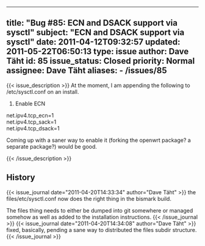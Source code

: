 
---
title: "Bug #85: ECN and DSACK support via sysctl"
subject: "ECN and DSACK support via sysctl"
date: 2011-04-12T09:32:57
updated: 2011-05-22T06:50:13
type: issue
author: Dave Täht
id: 85
issue_status: Closed
priority: Normal
assignee: Dave Täht
aliases:
    - /issues/85
---

{{< issue_description >}}
At the moment, I am appending the following to /etc/sysctl.conf on an
install.

1.  Enable ECN

net.ipv4.tcp\_ecn=1\
net.ipv4.tcp\_sack=1\
net.ipv4.tcp\_dsack=1

Coming up with a saner way to enable it (forking the openwrt package? a
separate package?) would be good.


{{< /issue_description >}}

## History
{{< issue_journal date="2011-04-20T14:33:34" author="Dave Täht" >}}
the files/etc/sysctl.conf now does the right thing in the bismark build.

The files thing needs to either be dumped into git somewhere or managed
somehow as well as added to the installation instructions.
{{< /issue_journal >}}
{{< issue_journal date="2011-04-20T14:34:08" author="Dave Täht" >}}
fixed, basically, pending a sane way to distributed the files subdir
structure.
{{< /issue_journal >}}

